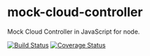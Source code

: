 # mock-cloud-controller
Mock Cloud Controller in JavaScript for node.

[![Build Status](https://travis-ci.org/jberney/mock-cloud-controller.svg?branch=master)](https://travis-ci.org/jberney/mock-cloud-controller) [![Coverage Status](https://coveralls.io/repos/github/jberney/mock-cloud-controller/badge.svg)](https://coveralls.io/github/jberney/mock-cloud-controller)
